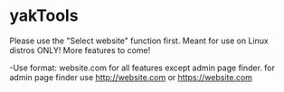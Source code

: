 # yakTools
Please use the "Select website" function first.
Meant for use on Linux distros ONLY!
More features to come!

-Use format: website.com for all features except admin page finder. for admin page finder use http://website.com or https://website.com
